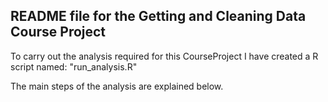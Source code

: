 ## README file for the Getting and Cleaning Data Course Project

To carry out the analysis required for this CourseProject I have created a R script named: "run_analysis.R"

The main steps of the analysis are explained below.

